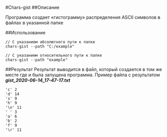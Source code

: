 #Chars-gist
##Описание

Программа создает «гистограмму» распределения ASCII символов в файлах в указанной папке

##Использование
```
// С указанием абсолютного пути к папке
chars-gist --path "C:/example"

// С указанием относительного пути к папке
chars-gist --path "example"
```

##Результат
Результат выводится в файл, который создается в том же месте где и была запущена программа.
Пример файла с результатом ***gist_2020-06-14_17-47-17.txt***

```
'c' 2
'd' 14
's' 9
'h' 9
'\n' 11
' ' 3
'a' 6
'b' 2
'f' 9
'\r' 11
```
